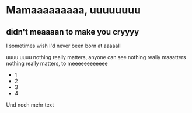 # Mamaaaaaaaaa, uuuuuuuu

## didn't meaaaan to make you cryyyy

I sometimes wish I'd never been born at aaaaall

uuuu uuuu nothing really matters, anyone can see
nothing really maaatters
nothing really matters, to meeeeeeeeeeee

* 1
* 2
* 3
* 4

Und noch mehr text
